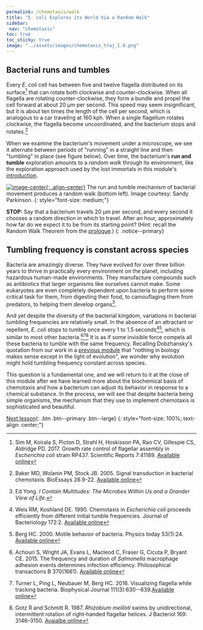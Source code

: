 ```yaml
---
permalink: /chemotaxis/walk
title: "E. coli Explores its World Via a Random Walk"
sidebar:
 nav: "chemotaxis"
toc: true
toc_sticky: true
image: "../assets/images/chemotaxis_traj_1.0.png"
---
```


## Bacterial runs and tumbles

Every *E. coli* cell has between five and twelve flagella distributed on its surface[^Sim2017] that can rotate both clockwise and counter-clockwise. When all flagella are rotating counter-clockwise, they form a bundle and propel the cell forward at about 20 µm per second. This speed may seem insignificant, but it is about ten times the length of the cell per second, which is analogous to a car traveling at 160 kph. When a single flagellum rotates clockwise, the flagella become uncoordinated, and the bacterium stops and rotates.[^Baker2005]

When we examine the bacterium's movement under a microscope, we see it alternate between periods of "running" in a straight line and then "tumbling" in place (see figure below). Over time, the bacterium's **run and tumble** exploration amounts to a *random walk* through its environment, like the exploration approach used by the lost immortals in this module's [introduction](home).

[![image-center](../assets/images/600px/chemotaxis_intro_runtumble.png){: .align-center}](../assets/images/chemotaxis_intro_runtumble.png)
The run and tumble mechanism of bacterial movement produces a random walk (bottom left). Image courtesy: Sandy Parkinson.
{: style="font-size: medium;"}

**STOP:** Say that a bacterium travels 20 µm per second, and every second it chooses a random direction in which to travel.  After an hour, approximately how far do we expect it to be from its starting point? (Hint: recall the Random Walk Theorem from the [prologue](../prologue/random_walk).)
{: .notice--primary}


## Tumbling frequency is constant across species

Bacteria are amazingly diverse. They have evolved for over three billion years to thrive in practically every environment on the planet, including hazardous human-made environments. They manufacture compounds such as antibiotics that larger organisms like ourselves cannot make. Some eukaryotes are even completely dependent upon bacteria to perform some critical task for them, from digesting their food, to camouflaging them from predators, to helping them develop organs[^Yong2016].

And yet despite the diversity of the bacterial kingdom, variations in bacterial tumbling frequencies are relatively small. In the absence of an attractant or repellent, *E. coli* stops to tumble once every 1 to 1.5 seconds[^Weis1990][^Berg2000], which is similar to most other bacteria.[^Achouri2015][^Turner2016][^Gotz1987] It is as if some invisible force compels all these bacteria to tumble with the same frequency. Recalling Dobzhansky's quotation from our work in a [previous module](../motifs/nar) that "nothing in biology makes sense except in the light of evolution", we wonder why evolution might hold tumbling frequency constant across species.

This question is a fundamental one, and we will return to it at the close of this module after we have learned more about the biochemical basis of chemotaxis and how a bacterium can adjust its behavior in response to a chemical substance. In the process, we will see that despite bacteria being simple organisms, the mechanism that they use to implement chemotaxis is sophisticated and beautiful.

[Next lesson](signal){: .btn .btn--primary .btn--large}
{: style="font-size: 100%; text-align: center;"}

[^Pierucci1978]: Pierucci O. 1978. Dimensions of *Escherichia coli* at various growth rates: Model of envelope growth. Journal of Bacteriology 135(2):559-574. [Available online](https://jb.asm.org/content/jb/135/2/559.full.pdf)

[^Sim2017]: Sim M, Koirala S, Picton D, Strahl H, Hoskisson PA, Rao CV, Gillespie CS, Aldridge PD. 2017. Growth rate control of flagellar assembly in *Escherichia coli* strain RP437. Scientific Reports 7:41189. [Available online](https://www.nature.com/articles/srep41189.)

[^Baker2005]: Baker MD, Wolanin PM, Stock JB. 2005. Signal transduction in bacterial chemotaxis. BioEssays 28:9-22. [Available online](https://pubmed.ncbi.nlm.nih.gov/16369945/)

[^Weis1990]: Weis RM, Koshland DE. 1990. Chemotaxis in *Escherichia coli* proceeds efficiently from different initial tumble frequencies. Journal of Bacteriology 172:2. [Available online](https://jb.asm.org/content/jb/172/2/1099.full.pdf)

[^Berg2000]: Berg HC. 2000. Motile behavior of bacteria. Physics today 53(1):24. [Available online](https://physicstoday.scitation.org/doi/pdf/10.1063/1.882934)

[^Achouri2015]: Achouri S, Wright JA, Evans L, Macleod C, Fraser G, Cicuta P, Bryant CE. 2015. The frequency and duration of *Salmonella* macrophage adhesion events determines infection efficiency. Philosophical transactions B 370(1661). [Available online](https://www.ncbi.nlm.nih.gov/pmc/articles/PMC4275903/)

[^Turner2016]: Turner L, Ping L, Neubauer M, Berg HC. 2016. Visualizing flagella while tracking bacteria. Biophysical Journal 111(3):630--639.[Available online](https://pubmed.ncbi.nlm.nih.gov/27508446/)

[^Parkinson2015]: Parkinson JS, Hazelbauer, Falke JJ. 2015. Signaling and sensory adaptation in *Escherichia coli* chemoreceptors: 2015 update. [Available online](https://www.sciencedirect.com/science/article/abs/pii/S0966842X15000578)

[^Yang2019]: Yang W, Cassidy CK, Ames P, Diebolder CA, Schulten K, Luthey-Schulten Z, Parkinson JS, Briegel A. 2019. *In situ* confomraitonal changes of the *Escherichia coli* serine chemoreceptor in different signaling states. mBio. [Available online](https://mbio.asm.org/content/10/4/e00973-19/article-info)

[^Saragosti2001]: Saragosti J, Calvez V, Bournaveas, N, Perthame B, Buguin A, Silberzan P. 2001. Directional persistence of chemotactic bacteria in a traveling concentration wave. PNAS. [Available online](https://www.pnas.org/content/pnas/108/39/16235.full.pdf)

[^Gotz1987]: Gotz R and Schmitt R. 1987. *Rhizobium meliloti* swims by unidirectional, intermittent rotation of right-handed flagellar helices. J Bacteriol 169: 3146–3150. [Avaialbe online](https://www.ncbi.nlm.nih.gov/pmc/articles/PMC212363/)

[^Lim2019]: Lim S, Guo XK, Boedicker JQ. 2019. Connecting single-cell properties to collective behavior in multiple wild isolates of the *Enterobacter cloacae* complex. PLoS ONE 14(4): e0214719. [Avaialbe online](https://doi.org/10.1371/journal.pone.0214719)

[^Rashid2019]: Rashid S, Long Z, Singh S, Kohram M, Vashistha H, Navlakha S, Salman H, Oltvai ZH, Bar-Joseph Z. 2019. Adjustment in tumbling rates improves bacterial chemotaxis on obstacle-laden terrains. PNAS 116(24):11770-11775. [Available online](https://www.pnas.org/content/116/24/11770)

[^Mitchell2005]: Mitchell JG, Kogure K. 2005. Bacterial motility: links to the environment and a driving force for microbial physics. FEMS Microbiol Ecol 55(2006):3–16. [Available online](https://academic.oup.com/femsec/article/55/1/3/554107)

[^Yong2016]: Ed Yong. *I Contain Multitudes: The Microbes Within Us and a Grander View of Life*.
